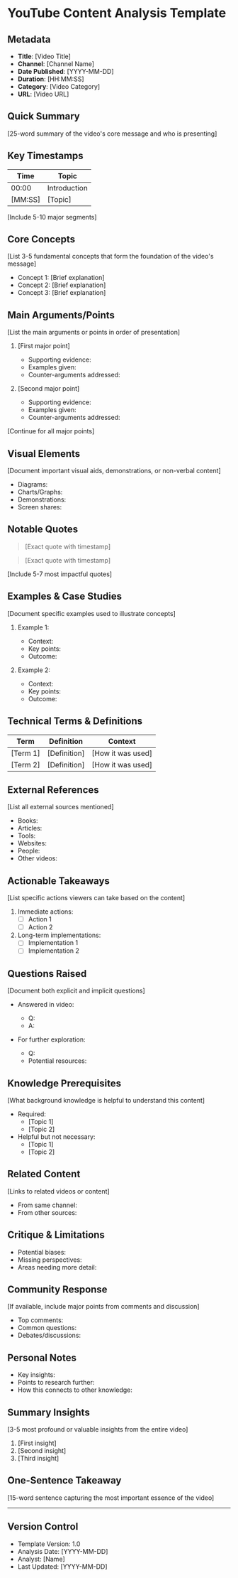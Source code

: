 # YouTube Content Analysis Template

## Metadata
- **Title**: [Video Title]
- **Channel**: [Channel Name]
- **Date Published**: [YYYY-MM-DD]
- **Duration**: [HH:MM:SS]
- **Category**: [Video Category]
- **URL**: [Video URL]

## Quick Summary
[25-word summary of the video's core message and who is presenting]

## Key Timestamps
| Time | Topic |
|------|-------|
| 00:00 | Introduction |
| [MM:SS] | [Topic] |
[Include 5-10 major segments]

## Core Concepts
[List 3-5 fundamental concepts that form the foundation of the video's message]
- Concept 1: [Brief explanation]
- Concept 2: [Brief explanation]
- Concept 3: [Brief explanation]

## Main Arguments/Points
[List the main arguments or points in order of presentation]
1. [First major point]
   - Supporting evidence:
   - Examples given:
   - Counter-arguments addressed:

2. [Second major point]
   - Supporting evidence:
   - Examples given:
   - Counter-arguments addressed:

[Continue for all major points]

## Visual Elements
[Document important visual aids, demonstrations, or non-verbal content]
- Diagrams:
- Charts/Graphs:
- Demonstrations:
- Screen shares:

## Notable Quotes
> [Exact quote with timestamp]

> [Exact quote with timestamp]

[Include 5-7 most impactful quotes]

## Examples & Case Studies
[Document specific examples used to illustrate concepts]
1. Example 1:
   - Context:
   - Key points:
   - Outcome:

2. Example 2:
   - Context:
   - Key points:
   - Outcome:

## Technical Terms & Definitions
| Term | Definition | Context |
|------|------------|----------|
| [Term 1] | [Definition] | [How it was used] |
| [Term 2] | [Definition] | [How it was used] |

## External References
[List all external sources mentioned]
- Books:
- Articles:
- Tools:
- Websites:
- People:
- Other videos:

## Actionable Takeaways
[List specific actions viewers can take based on the content]
1. Immediate actions:
   - [ ] Action 1
   - [ ] Action 2

2. Long-term implementations:
   - [ ] Implementation 1
   - [ ] Implementation 2

## Questions Raised
[Document both explicit and implicit questions]
- Answered in video:
  - Q:
  - A:

- For further exploration:
  - Q:
  - Potential resources:

## Knowledge Prerequisites
[What background knowledge is helpful to understand this content]
- Required:
  - [Topic 1]
  - [Topic 2]
- Helpful but not necessary:
  - [Topic 1]
  - [Topic 2]

## Related Content
[Links to related videos or content]
- From same channel:
- From other sources:

## Critique & Limitations
- Potential biases:
- Missing perspectives:
- Areas needing more detail:

## Community Response
[If available, include major points from comments and discussion]
- Top comments:
- Common questions:
- Debates/discussions:

## Personal Notes
- Key insights:
- Points to research further:
- How this connects to other knowledge:

## Summary Insights
[3-5 most profound or valuable insights from the entire video]
1. [First insight]
2. [Second insight]
3. [Third insight]

## One-Sentence Takeaway
[15-word sentence capturing the most important essence of the video]

---

## Version Control
- Template Version: 1.0
- Analysis Date: [YYYY-MM-DD]
- Analyst: [Name]
- Last Updated: [YYYY-MM-DD]
